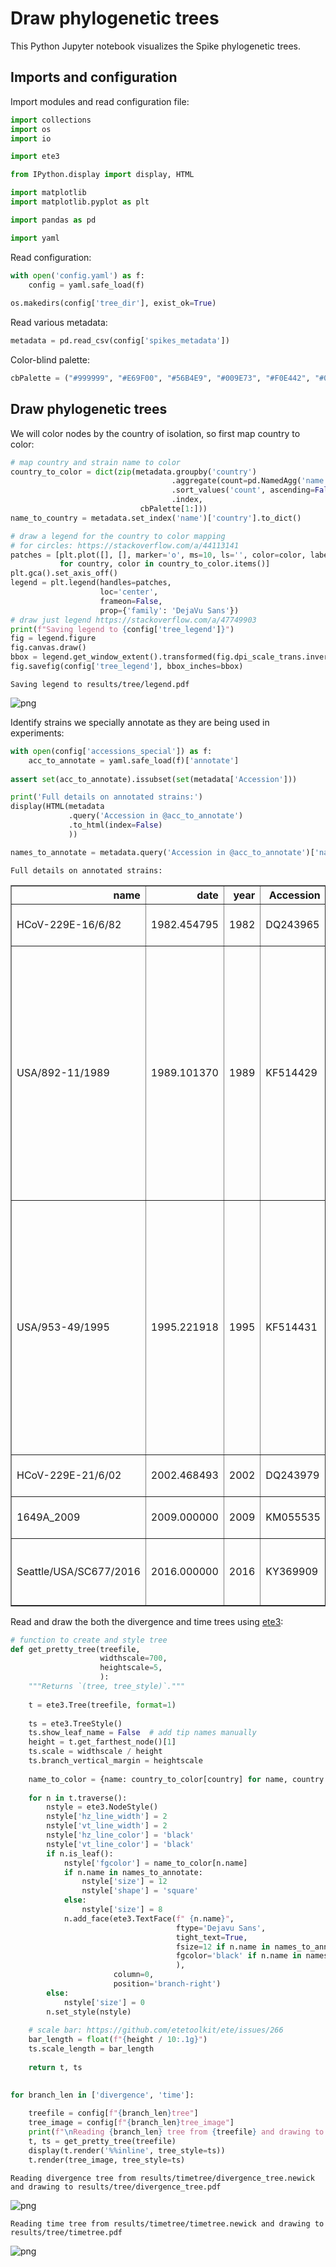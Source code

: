 # Draw phylogenetic trees
This Python Jupyter notebook visualizes the Spike phylogenetic trees.

## Imports and configuration
Import modules and read configuration file:


```python
import collections
import os
import io

import ete3

from IPython.display import display, HTML

import matplotlib
import matplotlib.pyplot as plt

import pandas as pd

import yaml
```

Read configuration:


```python
with open('config.yaml') as f:
    config = yaml.safe_load(f)
    
os.makedirs(config['tree_dir'], exist_ok=True)
```

Read various metadata:


```python
metadata = pd.read_csv(config['spikes_metadata'])
```

Color-blind palette:


```python
cbPalette = ("#999999", "#E69F00", "#56B4E9", "#009E73", "#F0E442", "#0072B2", "#D55E00", "#CC79A7")
```

## Draw phylogenetic trees
We will color nodes by the country of isolation, so first map country to color:


```python
# map country and strain name to color
country_to_color = dict(zip(metadata.groupby('country')
                                    .aggregate(count=pd.NamedAgg('name', 'count'))
                                    .sort_values('count', ascending=False)
                                    .index,
                             cbPalette[1:]))
name_to_country = metadata.set_index('name')['country'].to_dict()

# draw a legend for the country to color mapping
# for circles: https://stackoverflow.com/a/44113141
patches = [plt.plot([], [], marker='o', ms=10, ls='', color=color, label=country)[0]
           for country, color in country_to_color.items()]
plt.gca().set_axis_off()
legend = plt.legend(handles=patches,
                    loc='center',
                    frameon=False,
                    prop={'family': 'DejaVu Sans'})
# draw just legend https://stackoverflow.com/a/47749903
print(f"Saving legend to {config['tree_legend']}")
fig = legend.figure
fig.canvas.draw()
bbox = legend.get_window_extent().transformed(fig.dpi_scale_trans.inverted())
fig.savefig(config['tree_legend'], bbox_inches=bbox)
```

    Saving legend to results/tree/legend.pdf



![png](draw_trees_files/draw_trees_10_1.png)


Identify strains we specially annotate as they are being used in experiments:


```python
with open(config['accessions_special']) as f:
    acc_to_annotate = yaml.safe_load(f)['annotate']
    
assert set(acc_to_annotate).issubset(set(metadata['Accession']))

print('Full details on annotated strains:')
display(HTML(metadata
             .query('Accession in @acc_to_annotate')
             .to_html(index=False)
             ))

names_to_annotate = metadata.query('Accession in @acc_to_annotate')['name'].tolist()
```

    Full details on annotated strains:



<table border="1" class="dataframe">
  <thead>
    <tr style="text-align: right;">
      <th>name</th>
      <th>date</th>
      <th>year</th>
      <th>Accession</th>
      <th>Authors</th>
      <th>Geo_Location</th>
      <th>country</th>
      <th>collection_date</th>
      <th>GenBank_Title</th>
      <th>n_redundant_seqs</th>
    </tr>
  </thead>
  <tbody>
    <tr>
      <td>HCoV-229E-16/6/82</td>
      <td>1982.454795</td>
      <td>1982</td>
      <td>DQ243965</td>
      <td>Chibo,D., Birch,C., Birch,C.J.</td>
      <td>Australia</td>
      <td>Australia</td>
      <td>1982-06-16</td>
      <td>Human coronavirus 229E isolate HCoV-229E-16/6/82 spike glycoprotein (S) gene, complete cds</td>
      <td>2</td>
    </tr>
    <tr>
      <td>USA/892-11/1989</td>
      <td>1989.101370</td>
      <td>1989</td>
      <td>KF514429</td>
      <td>Town,C.D., Halpin,R.A., Ransier,A., Fedorova,N., Tsitrin,T., Stockwell,T., Amedeo,P., Appalla,L., Bishop,B., Edworthy,P., Gupta,N., Hoover,J., Katzel,D., Schobel,S., Shrivastava,S., Thovarai,V., Wang,S., Talbot,H.K., Wentworth,D.E., Williams,J.V.</td>
      <td>USA: Nashville, TN</td>
      <td>USA</td>
      <td>1989-02-07</td>
      <td>Human coronavirus 229E strain 229E/human/USA/892-11/1989, partial genome</td>
      <td>1</td>
    </tr>
    <tr>
      <td>USA/953-49/1995</td>
      <td>1995.221918</td>
      <td>1995</td>
      <td>KF514431</td>
      <td>Town,C.D., Halpin,R.A., Ransier,A., Fedorova,N., Tsitrin,T., Stockwell,T., Amedeo,P., Appalla,L., Bishop,B., Edworthy,P., Gupta,N., Hoover,J., Katzel,D., Schobel,S., Shrivastava,S., Thovarai,V., Wang,S., Talbot,H.K., Wentworth,D.E., Williams,J.V.</td>
      <td>USA: Nashville, TN</td>
      <td>USA</td>
      <td>1995-03-23</td>
      <td>Human coronavirus 229E strain 229E/human/USA/953-49/1995, partial genome</td>
      <td>1</td>
    </tr>
    <tr>
      <td>HCoV-229E-21/6/02</td>
      <td>2002.468493</td>
      <td>2002</td>
      <td>DQ243979</td>
      <td>Chibo,D., Birch,C., Birch,C.J.</td>
      <td>Australia</td>
      <td>Australia</td>
      <td>2002-06-21</td>
      <td>Human coronavirus 229E strain HCoV-229E-21/6/02 spike glycoprotein (S) gene, complete cds</td>
      <td>1</td>
    </tr>
    <tr>
      <td>1649A_2009</td>
      <td>2009.000000</td>
      <td>2009</td>
      <td>KM055535</td>
      <td>Zhang,Y., Ren,L., Wang,J.</td>
      <td>China</td>
      <td>China</td>
      <td>2009-01-01</td>
      <td>Human coronavirus 229E isolate 1649A_2009 spike glycoprotein (S) gene, complete cds</td>
      <td>7</td>
    </tr>
    <tr>
      <td>Seattle/USA/SC677/2016</td>
      <td>2016.000000</td>
      <td>2016</td>
      <td>KY369909</td>
      <td>Greninger,A.L., Makhsous,N., Kuypers,J.M., Shean,R.C., Jerome,K.R.</td>
      <td>USA</td>
      <td>USA</td>
      <td>2016-01-01</td>
      <td>Human coronavirus 229E strain HCoV_229E/Seattle/USA/SC677/2016, complete genome</td>
      <td>3</td>
    </tr>
  </tbody>
</table>


Read and draw the both the divergence and time trees using [ete3](http://etetoolkit.org/):


```python
# function to create and style tree
def get_pretty_tree(treefile,
                    widthscale=700,
                    heightscale=5,
                    ):
    """Returns `(tree, tree_style)`."""
    
    t = ete3.Tree(treefile, format=1)
    
    ts = ete3.TreeStyle()
    ts.show_leaf_name = False  # add tip names manually
    height = t.get_farthest_node()[1]
    ts.scale = widthscale / height
    ts.branch_vertical_margin = heightscale
    
    name_to_color = {name: country_to_color[country] for name, country in name_to_country.items()}
    
    for n in t.traverse():
        nstyle = ete3.NodeStyle()
        nstyle['hz_line_width'] = 2
        nstyle['vt_line_width'] = 2
        nstyle['hz_line_color'] = 'black'
        nstyle['vt_line_color'] = 'black'
        if n.is_leaf():
            nstyle['fgcolor'] = name_to_color[n.name]
            if n.name in names_to_annotate:
                nstyle['size'] = 12
                nstyle['shape'] = 'square'
            else:
                nstyle['size'] = 8
            n.add_face(ete3.TextFace(f" {n.name}",
                                     ftype='Dejavu Sans',
                                     tight_text=True,
                                     fsize=12 if n.name in names_to_annotate else 8,
                                     fgcolor='black' if n.name in names_to_annotate else cbPalette[0],
                                     ),
                       column=0,
                       position='branch-right')
        else:
            nstyle['size'] = 0
        n.set_style(nstyle)
        
    # scale bar: https://github.com/etetoolkit/ete/issues/266
    bar_length = float(f"{height / 10:.1g}")
    ts.scale_length = bar_length
         
    return t, ts
    

for branch_len in ['divergence', 'time']:
    
    treefile = config[f"{branch_len}tree"]
    tree_image = config[f"{branch_len}tree_image"]
    print(f"\nReading {branch_len} tree from {treefile} and drawing to {tree_image}")
    t, ts = get_pretty_tree(treefile)
    display(t.render('%%inline', tree_style=ts))
    t.render(tree_image, tree_style=ts)

```

    
    Reading divergence tree from results/timetree/divergence_tree.newick and drawing to results/tree/divergence_tree.pdf



![png](draw_trees_files/draw_trees_14_1.png)


    
    Reading time tree from results/timetree/timetree.newick and drawing to results/tree/timetree.pdf



![png](draw_trees_files/draw_trees_14_3.png)



```python

```
